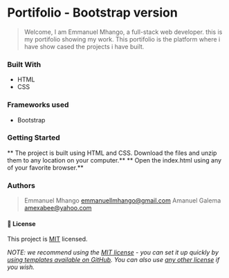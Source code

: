 # Portifolio - Bootstrap version
> Welcome, I am Emmanuel Mhango, a full-stack web developer. this is my portifolio showing my work. This portifolio is the platform where i have show cased the projects i have built. 

### Built With

- HTML 
- CSS

### Frameworks used
- Bootstrap

### Getting Started

** The project is built using HTML and CSS. Download the files and unzip them to any location on your computer.**
** Open the index.html using any of your favorite browser.**


### Authors

> Emmanuel Mhango [emmanuellmhango@gmail.com](mailto://emmanuellmhango@gmail.com)
> Amanuel Galema [amexabee@yahoo.com](mailto://amexabee@yahoo.com)


#### 📝 License

This project is [MIT](./LICENSE) licensed.

_NOTE: we recommend using the [MIT license](https://choosealicense.com/licenses/mit/) - you can set it up quickly by [using templates available on GitHub](https://docs.github.com/en/communities/setting-up-your-project-for-healthy-contributions/adding-a-license-to-a-repository). You can also use [any other license](https://choosealicense.com/licenses/) if you wish._
